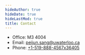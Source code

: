 ```yaml
---
hideAuthor: true
hideDate: true
hideLastMod: true
title: Contact
---
```

* Office: M3 4004
* Email: [peijun.sang@uwaterloo.ca](mailto:peijun.sang@uwaterloo.ca)
* Phone: [+1-519-888-4567x36405](tel:+1-519-888-4567x46405)